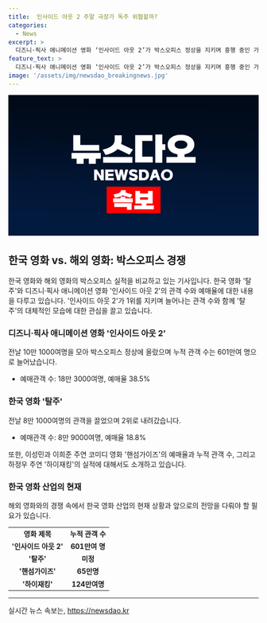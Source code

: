 ```yaml
---
title:  인사이드 아웃 2 주말 극장가 독주 위협할까?
categories:
  - News
excerpt: >
  디즈니·픽사 애니메이션 영화 ‘인사이드 아웃 2’가 박스오피스 정상을 지키며 흥행 중인 가운데, 한국 영화 ‘탈주’가 이를 막을 수 있을지 관심이 쏠린다. 이에 ‘탈주’는 ‘인사이드 아웃 2’와의 경쟁을 통해 박스오피스 1·2위를 놓고 격렬한 전투를 벌이고 있다. 현재 ‘인사이드 아웃 2’는 38.5%의 예매율을 기록하여 1위를 기록하고 있으며, ‘탈주’는 18.8%의 예매율을 기록하여 2위를 차지하고 있는 상황이다.
feature_text: >
  디즈니·픽사 애니메이션 영화 ‘인사이드 아웃 2’가 박스오피스 정상을 지키며 흥행 중인 가운데, 한국 영화 ‘탈주’가 이를 막을 수 있을지 관심이 쏠린다. 이에 ‘탈주’는 ‘인사이드 아웃 2’와의 경쟁을 통해 박스오피스 1·2위를 놓고 격렬한 전투를 벌이고 있다. 현재 ‘인사이드 아웃 2’는 38.5%의 예매율을 기록하여 1위를 기록하고 있으며, ‘탈주’는 18.8%의 예매율을 기록하여 2위를 차지하고 있는 상황이다.
image: '/assets/img/newsdao_breakingnews.jpg'
---
```


<p><img src="/assets/img/newsdao_breakingnews.jpg" alt="cryptoinkorea 속보" /></p>

<h2 data-ke-size="size26">한국 영화 vs. 해외 영화: 박스오피스 경쟁</h2>

<p data-ke-size="size16">한국 영화와 해외 영화의 박스오피스 실적을 비교하고 있는 기사입니다. 한국 영화 '탈주'와 디즈니·픽사 애니메이션 영화 '인사이드 아웃 2'의 관객 수와 예매율에 대한 내용을 다루고 있습니다. '인사이드 아웃 2'가 1위를 지키며 늘어나는 관객 수와 함께 '탈주'의 대체적인 모습에 대한 관심을 끌고 있습니다.</p>

<h3>디즈니·픽사 애니메이션 영화 '인사이드 아웃 2'</h3>

<p data-ke-size="size16">전날 10만 1000여명을 모아 박스오피스 정상에 올랐으며 누적 관객 수는 601만여 명으로 늘어났습니다.</p>

<ul>
    <li>예매관객 수: 18만 3000여명, 예매율 38.5%</li>
</ul>

<h3>한국 영화 '탈주'</h3>

<p data-ke-size="size16">전날 8만 1000여명의 관객을 끌었으며 2위로 내려갔습니다. </p>

<ul>
    <li>예매관객 수: 8만 9000여명, 예매율 18.8% </li>
</ul>

<p data-ke-size="size16">또한, 이성민과 이희준 주연 코미디 영화 '핸섬가이즈'의 예매율과 누적 관객 수, 그리고 하정우 주연 '하이재킹'의 실적에 대해서도 소개하고 있습니다.</p>

<h3>한국 영화 산업의 현재</h3>

<p data-ke-size="size16">해외 영화와의 경쟁 속에서 한국 영화 산업의 현재 상황과 앞으로의 전망을 다뤄야 할 필요가 있습니다.</p>

<table>
    <tr>
        <td style="text-align: center; height: 17px;"><b>영화 제목</b></td>
        <td style="text-align: center; height: 17px;"><b>누적 관객 수</b></td>
    </tr>
    <tr>
        <td style="text-align: center; height: 17px;"><b>'인사이드 아웃 2'</b></td>
        <td style="text-align: center; height: 17px;"><b>601만여 명</b></td>
    </tr>
    <tr>
        <td style="text-align: center; height: 17px;"><b>'탈주'</b></td>
        <td style="text-align: center; height: 17px;"><b>미정</b></td>
    </tr>
    <tr>
        <td style="text-align: center; height: 17px;"><b>'핸섬가이즈'</b></td>
        <td style="text-align: center; height: 17px;"><b>65만명</b></td>
    </tr>
    <tr>
        <td style="text-align: center; height: 17px;"><b>'하이재킹'</b></td>
        <td style="text-align: center; height: 17px;"><b>124만여명</b></td>
    </tr>
</table>

<p><hr></p>
실시간 뉴스 속보는, <a href="https://newsdao.kr" rel="dofollow">https://newsdao.kr</a>


